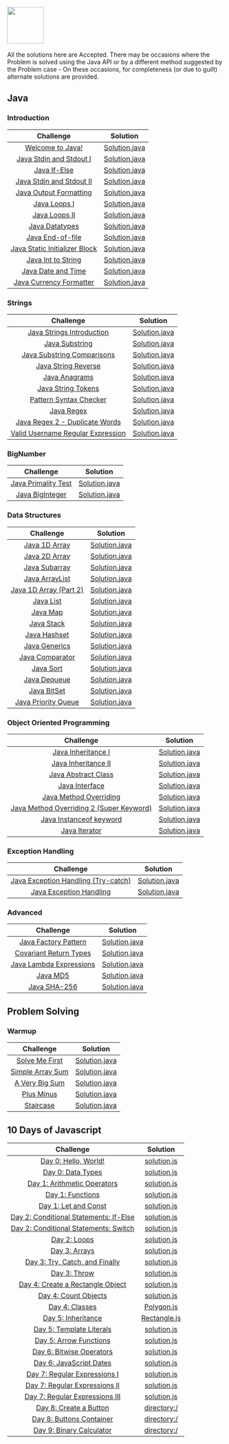<p>
    <a href="https://www.hackerrank.com/rysharp">
        <img src="https://d3keuzeb2crhkn.cloudfront.net/hackerrank/assets/styleguide/logo_wordmark-f5c5eb61ab0a154c3ed9eda24d0b9e31.svg" height="85">
    </a>
    <br /><br />
    All the solutions here are Accepted. There may be occasions where the Problem is solved using the Java API or by a different method suggested by the Problem case - On these occasions, for completeness (or due to guilt) alternate solutions are provided. 
</p>

## Java
### Introduction

|Challenge|Solution|
|:---:|:---:|
| [Welcome to Java!](https://www.hackerrank.com/challenges/welcome-to-java/problem) | [Solution.java](https://github.com/rysharprules/Sandbox/blob/master/HackerRank/Java/Introduction/Welcome%20to%20Java!/Solution.java) |
| [Java Stdin and Stdout I](https://www.hackerrank.com/challenges/java-stdin-and-stdout-1/problem) | [Solution.java](https://github.com/rysharprules/Sandbox/blob/master/HackerRank/Java/Introduction/Java%20Stdin%20and%20Stdout%20I/Solution.java) |
| [Java If-Else](https://www.hackerrank.com/challenges/java-if-else/problem) | [Solution.java](https://github.com/rysharprules/Sandbox/blob/master/HackerRank/Java/Introduction/Java%20If-Else/Solution.java) |
| [Java Stdin and Stdout II](https://www.hackerrank.com/challenges/java-stdin-stdout/problem) | [Solution.java](https://github.com/rysharprules/Sandbox/blob/master/HackerRank/Java/Introduction/Java%20Stdin%20and%20Stdout%20II/Solution.java) |
| [Java Output Formatting](https://www.hackerrank.com/challenges/java-output-formatting/problem) | [Solution.java](https://github.com/rysharprules/Sandbox/blob/master/HackerRank/Java/Introduction/Java%20Output%20Formatting/Solution.java) |
| [Java Loops I](https://www.hackerrank.com/challenges/java-loops-i/problem) | [Solution.java](https://github.com/rysharprules/Sandbox/blob/master/HackerRank/Java/Introduction/Java%20Loops%20I/Solution.java) |
| [Java Loops II](https://www.hackerrank.com/challenges/java-loops/problem) | [Solution.java](https://github.com/rysharprules/Sandbox/blob/master/HackerRank/Java/Introduction/Java%20Loops%20II/Solution.java) |
| [Java Datatypes](https://www.hackerrank.com/challenges/java-datatypes/problem) | [Solution.java](https://github.com/rysharprules/Sandbox/blob/master/HackerRank/Java/Introduction/Java%20Datatypes/Solution.java) |
| [Java End-of-file](https://www.hackerrank.com/challenges/java-end-of-file/problem) | [Solution.java](https://github.com/rysharprules/Sandbox/blob/master/HackerRank/Java/Introduction/Java%20End-of-file/Solution.java) |
| [Java Static Initializer Block](https://www.hackerrank.com/challenges/java-static-initializer-block/problem) | [Solution.java](https://github.com/rysharprules/Sandbox/blob/master/HackerRank/Java/Introduction/Java%20Static%20Initializer%20Block/Solution.java) |
| [Java Int to String](https://www.hackerrank.com/challenges/java-int-to-string/problem) | [Solution.java](https://github.com/rysharprules/Sandbox/blob/master/HackerRank/Java/Introduction/Java%20Int%20to%20String/Solution.java) |
| [Java Date and Time](https://www.hackerrank.com/challenges/java-date-and-time/problem) | [Solution.java](https://github.com/rysharprules/Sandbox/blob/master/HackerRank/Java/Introduction/Java%20Date%20and%20Time/Solution.java) |
| [Java Currency Formatter](https://www.hackerrank.com/challenges/java-currency-formatter/problem) | [Solution.java](https://github.com/rysharprules/Sandbox/blob/master/HackerRank/Java/Introduction/Java%20Currency%20Formatter/Solution.java) | 

### Strings

|Challenge|Solution|
|:---:|:---:|
| [Java Strings Introduction](https://www.hackerrank.com/challenges/java-strings-introduction/problem) | [Solution.java](https://github.com/rysharprules/Sandbox/blob/master/HackerRank/Java/Strings/Java%20Strings%20Introduction/Solution.java) |
| [Java Substring](https://www.hackerrank.com/challenges/java-substring/problem) | [Solution.java](https://github.com/rysharprules/Sandbox/blob/master/HackerRank/Java/Strings/Java%20Substring/Solution.java) |
| [Java Substring Comparisons](https://www.hackerrank.com/challenges/java-string-compare/problem) | [Solution.java](https://github.com/rysharprules/Sandbox/blob/master/HackerRank/Java/Strings/Java%20Substring%20Comparisons/Solution.java) |
| [Java String Reverse](https://www.hackerrank.com/challenges/java-string-reverse/problem) | [Solution.java](https://github.com/rysharprules/Sandbox/blob/master/HackerRank/Java/Strings/Java%20String%20Reverse/Solution.java) |
| [Java Anagrams](https://www.hackerrank.com/challenges/java-anagrams/problem) | [Solution.java](https://github.com/rysharprules/Sandbox/blob/master/HackerRank/Java/Strings/Java%20Anagrams/Solution.java) |
| [Java String Tokens](https://www.hackerrank.com/challenges/java-string-tokens/problem) | [Solution.java](https://github.com/rysharprules/Sandbox/blob/master/HackerRank/Java/Strings/Java%20String%20Tokens/Solution.java) |
| [Pattern Syntax Checker](https://www.hackerrank.com/challenges/pattern-syntax-checker/problem) | [Solution.java](https://github.com/rysharprules/Sandbox/blob/master/HackerRank/Java/Strings/Pattern%20Syntax%20Checker/Solution.java) |
| [Java Regex](https://www.hackerrank.com/challenges/java-regex/problem) | [Solution.java](https://github.com/rysharprules/Sandbox/blob/master/HackerRank/Java/Strings/Java%20Regex/Solution.java) |
| [Java Regex 2 - Duplicate Words](https://www.hackerrank.com/challenges/duplicate-word/problem) | [Solution.java](https://github.com/rysharprules/Sandbox/blob/master/HackerRank/Java/Strings/Java%20Regex%202%20-%20Duplicate%20Words/Solution.java) |
| [Valid Username Regular Expression](https://www.hackerrank.com/challenges/valid-username-checker/problem) | [Solution.java](https://github.com/rysharprules/Sandbox/blob/master/HackerRank/Java/Strings/Valid%20Username%20Regular%20Expression/Solution.java) |

### BigNumber

|Challenge|Solution|
|:---:|:---:|
| [Java Primality Test](https://www.hackerrank.com/challenges/java-primality-test/problem) | [Solution.java](https://github.com/rysharprules/Sandbox/blob/master/HackerRank/Java/BigNumber/Java%20Primality%20Test/Solution.java) |
| [Java BigInteger](https://www.hackerrank.com/challenges/java-biginteger/problem) | [Solution.java](https://github.com/rysharprules/Sandbox/blob/master/HackerRank/Java/BigNumber/Java%20BigInteger/Solution.java) |

### Data Structures

|Challenge|Solution|
|:---:|:---:|
| [Java 1D Array](https://www.hackerrank.com/challenges/java-1d-array-introduction) | [Solution.java](https://github.com/rysharprules/Sandbox/blob/master/HackerRank/Java/Data%20Structures/Java%201D%20Array/Solution.java) |
| [Java 2D Array](https://www.hackerrank.com/challenges/java-2d-array) | [Solution.java](https://github.com/rysharprules/Sandbox/blob/master/HackerRank/Java/Data%20Structures/Java%202D%20Array/Solution.java) |
| [Java Subarray](https://www.hackerrank.com/challenges/java-negative-subarray) | [Solution.java](https://github.com/rysharprules/Sandbox/blob/master/HackerRank/Java/Data%20Structures/Java%20Subarray/Solution.java) |
| [Java ArrayList](https://www.hackerrank.com/challenges/java-arraylist) | [Solution.java](https://github.com/rysharprules/Sandbox/blob/master/HackerRank/Java/Data%20Structures/Java%20ArrayList/Solution.java) |
| [Java 1D Array (Part 2)](https://www.hackerrank.com/challenges/java-1d-array/problem) | [Solution.java](https://github.com/rysharprules/Sandbox/blob/master/HackerRank/Java/Data%20Structures/Java%201D%20Array%20(Part%202)/Solution.java) |
| [Java List](https://www.hackerrank.com/challenges/java-list) | [Solution.java](https://github.com/rysharprules/Sandbox/blob/master/HackerRank/Java/Data%20Structures/Java%20List/Solution.java) |
| [Java Map](https://www.hackerrank.com/challenges/phone-book) | [Solution.java](https://github.com/rysharprules/Sandbox/blob/master/HackerRank/Java/Data%20Structures/Java%20Map/Solution.java) |
| [Java Stack](https://www.hackerrank.com/challenges/java-stack) | [Solution.java](https://github.com/rysharprules/Sandbox/blob/master/HackerRank/Java/Data%20Structures/Java%20Stack/Solution.java) |
| [Java Hashset](https://www.hackerrank.com/challenges/java-hashset) | [Solution.java](https://github.com/rysharprules/Sandbox/blob/master/HackerRank/Java/Data%20Structures/Java%20Hashset/Solution.java) |
| [Java Generics](https://www.hackerrank.com/challenges/java-generics) | [Solution.java](https://github.com/rysharprules/Sandbox/blob/master/HackerRank/Java/Data%20Structures/Java%20Generics/Solution.java) |
| [Java Comparator](https://www.hackerrank.com/challenges/java-comparator) | [Solution.java](https://github.com/rysharprules/Sandbox/blob/master/HackerRank/Java/Data%20Structures/Java%20Comparator/Solution.java) |
| [Java Sort](https://www.hackerrank.com/challenges/java-sort) | [Solution.java](https://github.com/rysharprules/Sandbox/blob/master/HackerRank/Java/Data%20Structures/Java%20Sort/Solution.java) |
| [Java Dequeue](https://www.hackerrank.com/challenges/java-dequeue) | [Solution.java](https://github.com/rysharprules/Sandbox/blob/master/HackerRank/Java/Data%20Structures/Java%20Dequeue/Solution.java) |
| [Java BitSet](https://www.hackerrank.com/challenges/java-bitset) | [Solution.java](https://github.com/rysharprules/Sandbox/blob/master/HackerRank/Java/Data%20Structures/Java%20BitSet/Solution.java) |
| [Java Priority Queue](https://www.hackerrank.com/challenges/java-priority-queue) | [Solution.java](https://github.com/rysharprules/Sandbox/blob/master/HackerRank/Java/Data%20Structures/Java%20Priority%20Queue/Solution.java) |

### Object Oriented Programming

|Challenge|Solution|
|:---:|:---:|
| [Java Inheritance I](https://www.hackerrank.com/challenges/java-inheritance-1/problem) | [Solution.java](https://github.com/rysharprules/Sandbox/blob/master/HackerRank/Java/Object%20Oriented%20Programming/Java%20Inheritance%20I/Solution.java) |
| [Java Inheritance II](https://www.hackerrank.com/challenges/java-inheritance-2) | [Solution.java](https://github.com/rysharprules/Sandbox/blob/master/HackerRank/Java/Object%20Oriented%20Programming/Java%20Inheritance%20II/Solution.java) |
| [Java Abstract Class](https://www.hackerrank.com/challenges/java-abstract-class) | [Solution.java](https://github.com/rysharprules/Sandbox/blob/master/HackerRank/Java/Object%20Oriented%20Programming/Java%20Abstract%20Class/Solution.java) |
| [Java Interface](https://www.hackerrank.com/challenges/java-interface) | [Solution.java](https://github.com/rysharprules/Sandbox/blob/master/HackerRank/Java/Object%20Oriented%20Programming/Java%20Interface/Solution.java) |
| [Java Method Overriding](https://www.hackerrank.com/challenges/java-method-overriding/problem) | [Solution.java](https://github.com/rysharprules/Sandbox/blob/master/HackerRank/Java/Object%20Oriented%20Programming/Java%20Method%20Overriding/Solution.java) |
| [Java Method Overriding 2 (Super Keyword)](https://www.hackerrank.com/challenges/java-method-overriding-2-super-keyword) | [Solution.java](https://github.com/rysharprules/Sandbox/blob/master/HackerRank/Java/Object%20Oriented%20Programming/Java%20Method%20Overriding%202%20(Super%20Keyword)/Solution.java) |
| [Java Instanceof keyword](https://www.hackerrank.com/challenges/java-instanceof-keyword) | [Solution.java](https://github.com/rysharprules/Sandbox/blob/master/HackerRank/Java/Object%20Oriented%20Programming/Java%20Instanceof%20keyword/Solution.java) |
| [Java Iterator](https://www.hackerrank.com/challenges/java-iterator) | [Solution.java](https://github.com/rysharprules/Sandbox/blob/master/HackerRank/Java/Object%20Oriented%20Programming/Java%20Iterator/Solution.java) |

### Exception Handling

|Challenge|Solution|
|:---:|:---:|
| [Java Exception Handling (Try-catch)](https://www.hackerrank.com/challenges/java-exception-handling-try-catch) | [Solution.java](https://github.com/rysharprules/Sandbox/blob/master/HackerRank/Java/Exception%20Handling/Java%20Exception%20Handling%20(Try-catch)/Solution.java) |
| [Java Exception Handling](https://www.hackerrank.com/challenges/java-exception-handling) | [Solution.java](https://github.com/rysharprules/Sandbox/blob/master/HackerRank/Java/Exception%20Handling/Java%20Exception%20Handling/MyCalculator.java) |

### Advanced

|Challenge|Solution|
|:---:|:---:|
| [Java Factory Pattern](https://www.hackerrank.com/challenges/java-factory) | [Solution.java](https://github.com/rysharprules/Sandbox/blob/master/HackerRank/Java/Advanced/Java%20Factory%20Pattern/Solution.java) |
| [Covariant Return Types](https://www.hackerrank.com/challenges/java-covariance) | [Solution.java](https://github.com/rysharprules/Sandbox/blob/master/HackerRank/Java/Advanced/Covariant%20Return%20Types/Solution.java) |
| [Java Lambda Expressions](https://www.hackerrank.com/challenges/java-lambda-expressions) | [Solution.java](https://github.com/rysharprules/Sandbox/blob/master/HackerRank/Java/Advanced/Java%20Lambda%20Expressions/Solution.java) |
| [Java MD5](https://www.hackerrank.com/challenges/java-md5) | [Solution.java](https://github.com/rysharprules/Sandbox/blob/master/HackerRank/Java/Advanced/Java%20MD5/Solution.java) |
| [Java SHA-256](https://www.hackerrank.com/challenges/sha-256) | [Solution.java](https://github.com/rysharprules/Sandbox/blob/master/HackerRank/Java/Advanced/Java%20SHA-256/Solution.java) |

## Problem Solving
### Warmup

|Challenge|Solution|
|:---:|:---:|
| [Solve Me First](https://www.hackerrank.com/challenges/solve-me-first/problem) | [Solution.java](https://github.com/rysharprules/Sandbox/blob/master/HackerRank/Problem%20Solving/Warmup/Solve%20Me%20First/Solution.java) |
| [Simple Array Sum](https://www.hackerrank.com/challenges/simple-array-sum/problem) | [Solution.java](https://github.com/rysharprules/Sandbox/blob/master/HackerRank/Problem%20Solving/Warmup/Simple%20Array%20Sum/Solution.java) |
| [A Very Big Sum](https://www.hackerrank.com/challenges/a-very-big-sum/problem) | [Solution.java](https://github.com/rysharprules/Sandbox/blob/master/HackerRank/Problem%20Solving/Warmup/A%20Very%20Big%20Sum/Solution.java) |
| [Plus Minus](https://www.hackerrank.com/challenges/plus-minus/problem) | [Solution.java](https://github.com/rysharprules/Sandbox/blob/master/HackerRank/Problem%20Solving/Warmup/Plus%20Minus/Solution.java) |
| [Staircase](https://www.hackerrank.com/challenges/staircase/problem) | [Solution.java](https://github.com/rysharprules/Sandbox/blob/master/HackerRank/Problem%20Solving/Warmup/Staircase/Solution.java) |

## 10 Days of Javascript

|Challenge|Solution|
|:---:|:---:|
| [Day 0: Hello, World!](https://www.hackerrank.com/challenges/js10-hello-world/problem) | [solution.js](https://github.com/rysharprules/Sandbox/blob/master/HackerRank/10%20Days%20of%20Javascript/Day%200%20-%20Hello%20World!/solution.js) |
| [Day 0: Data Types](https://www.hackerrank.com/challenges/js10-data-types/problem) | [solution.js](https://github.com/rysharprules/Sandbox/blob/master/HackerRank/10%20Days%20of%20Javascript/Day%200%20-%20Data%20Types/solution.js) |
| [Day 1: Arithmetic Operators](https://www.hackerrank.com/challenges/js10-arithmetic-operators/problem) | [solution.js](https://github.com/rysharprules/Sandbox/blob/master/HackerRank/10%20Days%20of%20Javascript/Day%201%20-%20Arithmetic%20Operators/solution.js) |
| [Day 1: Functions](https://www.hackerrank.com/challenges/js10-function/problem) | [solution.js](https://github.com/rysharprules/Sandbox/blob/master/HackerRank/10%20Days%20of%20Javascript/Day%201%20-%20Functions/solution.js) |
| [Day 1: Let and Const](https://www.hackerrank.com/challenges/js10-let-and-const/problem) | [solution.js](https://github.com/rysharprules/Sandbox/blob/master/HackerRank/10%20Days%20of%20Javascript/Day%201%20-%20Let%20and%20Const/solution.js) |
| [Day 2: Conditional Statements: If-Else](https://www.hackerrank.com/challenges/js10-if-else/problem) | [solution.js](https://github.com/rysharprules/Sandbox/blob/master/HackerRank/10%20Days%20of%20Javascript/Day%202%20-%20Conditional%20Statements%20-%20If-Else/solution.js) |
| [Day 2: Conditional Statements: Switch](https://www.hackerrank.com/challenges/js10-switch/problem) | [solution.js](https://github.com/rysharprules/Sandbox/blob/master/HackerRank/10%20Days%20of%20Javascript/Day%202%20-%20Conditional%20Statements%20-%20Switch/solution.js) |
| [Day 2: Loops](https://www.hackerrank.com/challenges/js10-loops/problem) | [solution.js](https://github.com/rysharprules/Sandbox/blob/master/HackerRank/10%20Days%20of%20Javascript/Day%202%20-%20Loops/solution.js) |
| [Day 3: Arrays](https://www.hackerrank.com/challenges/js10-arrays/problem) | [solution.js](https://github.com/rysharprules/Sandbox/blob/master/HackerRank/10%20Days%20of%20Javascript/Day%203%20-%20Arrays/solution.js) |
| [Day 3: Try, Catch, and Finally](https://www.hackerrank.com/challenges/js10-try-catch-and-finally/problem) | [solution.js](https://github.com/rysharprules/Sandbox/blob/master/HackerRank/10%20Days%20of%20Javascript/Day%203%20-%20Try%2C%20Catch%2C%20and%20Finally/solution.js) |
| [Day 3: Throw](https://www.hackerrank.com/challenges/js10-throw/problem) | [solution.js](https://github.com/rysharprules/Sandbox/blob/master/HackerRank/10%20Days%20of%20Javascript/Day%203%20-%20Throw/solution.js) |
| [Day 4: Create a Rectangle Object](https://www.hackerrank.com/challenges/js10-objects/problem) | [solution.js](https://github.com/rysharprules/Sandbox/blob/master/HackerRank/10%20Days%20of%20Javascript/Day%204%20-%20Create%20a%20Rectangle%20Object/solution.js) |
| [Day 4: Count Objects](https://www.hackerrank.com/challenges/js10-count-objects/problem) | [solution.js](https://github.com/rysharprules/Sandbox/blob/master/HackerRank/10%20Days%20of%20Javascript/Day%204%20-%20Count%20Objects/solution.js) |
| [Day 4: Classes](https://www.hackerrank.com/challenges/js10-class/problem) | [Polygon.js](https://github.com/rysharprules/Sandbox/blob/master/HackerRank/10%20Days%20of%20Javascript/Day%204%20-%20Classes/Polygon.js) |
| [Day 5: Inheritance](https://www.hackerrank.com/challenges/js10-inheritance/problem) | [Rectangle.js](https://github.com/rysharprules/Sandbox/blob/master/HackerRank/10%20Days%20of%20Javascript/Day%204%20-%20Create%20a%20Rectangle%20Object/solution.js) |
| [Day 5: Template Literals](https://www.hackerrank.com/challenges/js10-template-literals/problem) | [solution.js](https://github.com/rysharprules/Sandbox/blob/master/HackerRank/10%20Days%20of%20Javascript/Day%205%20-%20Template%20Literals/solution.js) |
| [Day 5: Arrow Functions](https://www.hackerrank.com/challenges/js10-arrows/problem) | [solution.js](https://github.com/rysharprules/Sandbox/blob/master/HackerRank/10%20Days%20of%20Javascript/Day%205%20-%20Arrow%20Functions/solution.js) |
| [Day 6: Bitwise Operators](https://www.hackerrank.com/challenges/js10-bitwise/problem) | [solution.js](https://github.com/rysharprules/Sandbox/blob/master/HackerRank/10%20Days%20of%20Javascript/Day%206%20-%20Bitwise%20Operators/solution.js) |
| [Day 6: JavaScript Dates](https://www.hackerrank.com/challenges/js10-date/problem) | [solution.js](https://github.com/rysharprules/Sandbox/blob/master/HackerRank/10%20Days%20of%20Javascript/Day%206%20-%20JavaScript%20Dates/solution.js) |
| [Day 7: Regular Expressions I](https://www.hackerrank.com/challenges/js10-regexp-1/problem) | [solution.js](https://github.com/rysharprules/Sandbox/blob/master/HackerRank/10%20Days%20of%20Javascript/Day%207%20-%20Regular%20Expressions%20I/solution.js) |
| [Day 7: Regular Expressions II](https://www.hackerrank.com/challenges/js10-regexp-2/problem) | [solution.js](https://github.com/rysharprules/Sandbox/blob/master/HackerRank/10%20Days%20of%20Javascript/Day%207%20-%20Regular%20Expressions%20II/solution.js) |
| [Day 7: Regular Expressions III](https://www.hackerrank.com/challenges/js10-regexp-3/problem) | [solution.js](https://github.com/rysharprules/Sandbox/blob/master/HackerRank/10%20Days%20of%20Javascript/Day%207%20-%20Regular%20Expressions%20III/solution.js) |
| [Day 8: Create a Button](https://www.hackerrank.com/challenges/js10-create-a-button) | [directory:/](https://github.com/rysharprules/Sandbox/tree/master/HackerRank/10%20Days%20of%20Javascript/Day%208%20-%20Create%20a%20Button) |
| [Day 8: Buttons Container](https://www.hackerrank.com/challenges/js10-buttons-container) | [directory:/](https://github.com/rysharprules/Sandbox/tree/master/HackerRank/10%20Days%20of%20Javascript/Day%208%20-%20Buttons%20Container) |
| [Day 9: Binary Calculator](https://www.hackerrank.com/challenges/js10-binary-calculator) | [directory:/](https://github.com/rysharprules/Sandbox/tree/master/HackerRank/10%20Days%20of%20Javascript/Day%209%20-%20Binary%20Calculator) |
